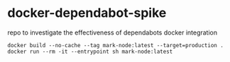 # docker-dependabot-spike
repo to investigate the effectiveness of dependabots docker integration
```
docker build --no-cache --tag mark-node:latest --target=production .
docker run --rm -it --entrypoint sh mark-node:latest
```

